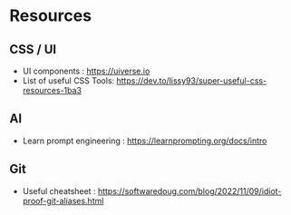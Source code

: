 # Resources

## CSS / UI
- UI components : https://uiverse.io
- List of useful CSS Tools: https://dev.to/lissy93/super-useful-css-resources-1ba3

## AI
- Learn prompt engineering : https://learnprompting.org/docs/intro

## Git
- Useful cheatsheet : https://softwaredoug.com/blog/2022/11/09/idiot-proof-git-aliases.html
